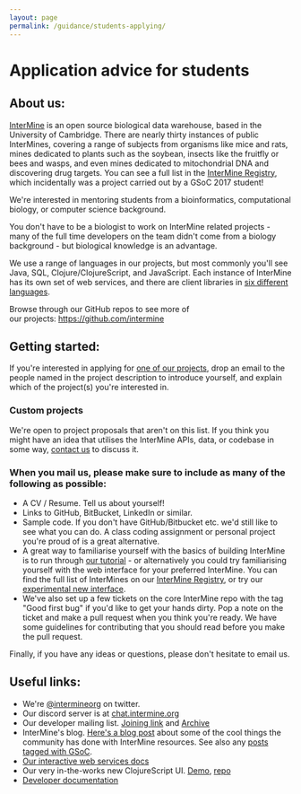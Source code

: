 ```yaml
---
layout: page
permalink: /guidance/students-applying/
---
```


# Application advice for students

## About us:

[InterMine](http://intermine.org/) is an open source biological data warehouse, based in the University of Cambridge. There are nearly thirty instances of public InterMines, covering a range of subjects from organisms like mice and rats, mines dedicated to plants such as the soybean, insects like the fruitfly or bees and wasps, and even mines dedicated to mitochondrial DNA and discovering drug targets. You can see a full list in the [InterMine Registry](http://registry.intermine.org/), which incidentally was a project carried out by a GSoC 2017 student!

We're interested in mentoring students from a bioinformatics, computational biology, or computer science background.

You don't have to be a biologist to work on InterMine related projects - many of the full time developers on the team didn't come from a biology background - but biological knowledge is an advantage.

We use a range of languages in our projects, but most commonly you'll see Java, SQL, Clojure/ClojureScript, and JavaScript. Each instance of InterMine has its own set of web services, and there are client libraries in [six different languages](http://intermine.readthedocs.io/en/latest/web-services/).

Browse through our GitHub repos to see more of our projects: https://github.com/intermine

## Getting started:

If you're interested in applying for [one of our projects](../../project-ideas/2018), drop an email to the people named in the project description to introduce yourself, and explain which of the project(s) you're interested in.

### Custom projects

We're open to project proposals that aren't on this list. If you think you might have an idea that utilises the InterMine APIs, data, or codebase in some way, [contact us](http://intermine.readthedocs.io/en/latest/about/contact-us/) to discuss it.

### When you mail us, please make sure to include as many of the following as possible:

- A CV / Resume. Tell us about yourself!
- Links to GitHub, BitBucket, LinkedIn or similar.
- Sample code. If you don't have GitHub/Bitbucket etc. we'd still like to see what you can do. A class coding assignment or personal project you're proud of is a great alternative.
- A great way to familiarise yourself with the basics of building InterMine is to run through [our tutorial](http://intermine.readthedocs.io/en/latest/get-started/tutorial/) - or alternatively you could try familiarising yourself with the web interface for your preferred InterMine. You can find the full list of InterMines on our [InterMine Registry](http://registry.intermine.org/), or try our [experimental new interface](http://bluegenes.apps.intermine.org/). 
- We've also set up a few tickets on the core InterMine repo with the tag "Good first bug" if you'd like to get your hands dirty. Pop a note on the ticket and make a pull request when you think you're ready. We have some guidelines for contributing that you should read before you make the pull request.

Finally, if you have any ideas or questions, please don't hesitate to email us.

## Useful links:

- We're [@intermineorg](https://twitter.com/intermineorg) on twitter.
- Our discord server is at [chat.intermine.org](https://chat.intermine.org)
- Our developer mailing list. [Joining link](https://lists.intermine.org/mailman/listinfo/dev) and [Archive](https://lists.intermine.org/pipermail/dev/)
- InterMine's blog. [Here's a blog post](https://intermineorg.wordpress.com/2016/11/22/cool-intermine-features-roundup/) about some of the cool things the community has done with InterMine resources. See also any [posts tagged with GSoC](https://intermineorg.wordpress.com/tag/gsoc/).
- [Our interactive web services docs](http://iodocs.apps.intermine.org/)
- Our very in-the-works new ClojureScript UI. [Demo](http://bluegenes.apps.intermine.org/), [repo](https://github.com/intermine/bluegenes)
- [Developer documentation](http://intermine.readthedocs.io/en/latest/)
